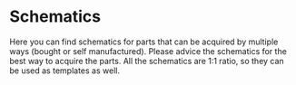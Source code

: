 # Schematics

Here you can find schematics for parts that can be acquired by multiple ways (bought or self manufactured).
Please advice the schematics for the best way to acquire the parts.
All the schematics are 1:1 ratio, so they can be used as templates as well.